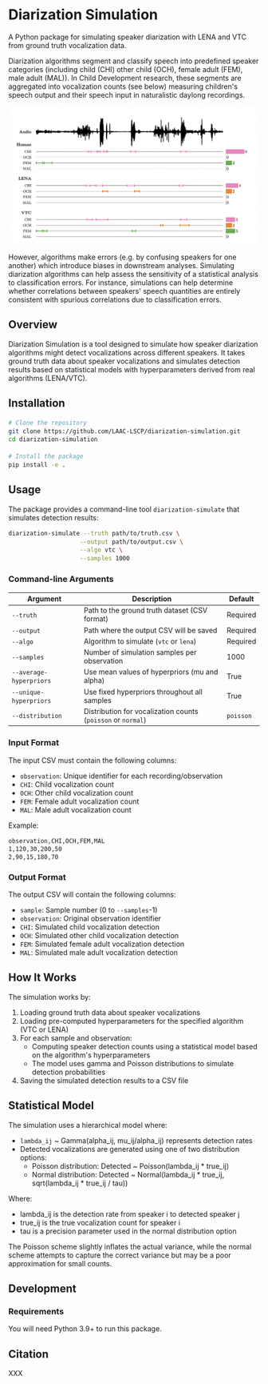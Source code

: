 # Diarization Simulation

A Python package for simulating speaker diarization with LENA and VTC from ground truth vocalization data.

Diarization algorithms segment and classify speech into predefined speaker categories (including child (CHI) other child (OCH), female adult (FEM), male adult (MAL)).
In Child Development research, these segments are aggregated into vocalization counts (see below) measuring children's speech output and their speech input in naturalistic daylong recordings.

![](docs/vocalization_counts.png)

However, algorithms make errors (e.g. by confusing speakers for one another) which introduce biases in downstream analyses.
Simulating diarization algorithms can help assess the sensitivity of a statistical analysis to classification errors.
For instance, simulations can help determine whether correlations between speakers' speech quantities are entirely consistent with spurious correlations due to classification errors.

## Overview

Diarization Simulation is a tool designed to simulate how speaker diarization algorithms might detect vocalizations
across different speakers. It takes ground truth data about speaker vocalizations and simulates detection results based
on statistical models with hyperparameters derived from real algorithms (LENA/VTC).

## Installation

```bash
# Clone the repository
git clone https://github.com/LAAC-LSCP/diarization-simulation.git
cd diarization-simulation

# Install the package
pip install -e .
```

## Usage

The package provides a command-line tool `diarization-simulate` that simulates detection results:

```bash
diarization-simulate --truth path/to/truth.csv \
                    --output path/to/output.csv \
                    --algo vtc \
                    --samples 1000
```

### Command-line Arguments

| Argument                | Description                                                  | Default   |
|-------------------------|--------------------------------------------------------------|-----------|
| `--truth`               | Path to the ground truth dataset (CSV format)                | Required  |
| `--output`              | Path where the output CSV will be saved                      | Required  |
| `--algo`                | Algorithm to simulate (`vtc` or `lena`)                      | Required  |
| `--samples`             | Number of simulation samples per observation                 | 1000      |
| `--average-hyperpriors` | Use mean values of hyperpriors (mu and alpha)                | True      |
| `--unique-hyperpriors`  | Use fixed hyperpriors throughout all samples                 | True      |
| `--distribution`        | Distribution for vocalization counts (`poisson` or `normal`) | `poisson` |

### Input Format

The input CSV must contain the following columns:

- `observation`: Unique identifier for each recording/observation
- `CHI`: Child vocalization count
- `OCH`: Other child vocalization count
- `FEM`: Female adult vocalization count
- `MAL`: Male adult vocalization count

Example:

```csv
observation,CHI,OCH,FEM,MAL
1,120,30,200,50
2,90,15,180,70
```

### Output Format

The output CSV will contain the following columns:

- `sample`: Sample number (0 to `--samples`-1)
- `observation`: Original observation identifier
- `CHI`: Simulated child vocalization detection
- `OCH`: Simulated other child vocalization detection
- `FEM`: Simulated female adult vocalization detection
- `MAL`: Simulated male adult vocalization detection

## How It Works

The simulation works by:

1. Loading ground truth data about speaker vocalizations
2. Loading pre-computed hyperparameters for the specified algorithm (VTC or LENA)
3. For each sample and observation:
    - Computing speaker detection counts using a statistical model based on the algorithm's hyperparameters
    - The model uses gamma and Poisson distributions to simulate detection probabilities
4. Saving the simulated detection results to a CSV file

## Statistical Model

The simulation uses a hierarchical model where:

- `lambda_ij` ~ Gamma(alpha_ij, mu_ij/alpha_ij) represents detection rates
- Detected vocalizations are generated using one of two distribution options:
    - Poisson distribution: Detected ~ Poisson(lambda_ij * true_ij)
    - Normal distribution: Detected ~ Normal(lambda_ij * true_ij, sqrt(lambda_ij * true_ij / tau))

Where:

- lambda_ij is the detection rate from speaker i to detected speaker j
- true_ij is the true vocalization count for speaker i
- tau is a precision parameter used in the normal distribution option

The Poisson scheme slightly inflates the actual variance, while the normal scheme attempts to capture the correct
variance but may be a poor approximation for small counts.

## Development

### Requirements

You will need Python 3.9+ to run this package.

## Citation

XXX
